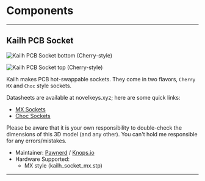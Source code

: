 # Components

---

## Kailh PCB Socket

![Kailh PCB Socket bottom (Cherry-style)](https://i.imgur.com/Pd1VoPb.png)

![Kailh PCB Socket top (Cherry-style)](https://i.imgur.com/yvTgS6g.png)

Kailh makes PCB hot-swappable sockets. They come in two flavors, `Cherry MX` and `Choc` style sockets.

Datasheets are available at novelkeys.xyz; here are some quick links:

* [MX Sockets](https://cdn.shopify.com/s/files/1/3099/8088/files/CPG151101S11_MX_Socket.pdf?4656976507916097806)
* [Choc Sockets](https://cdn.shopify.com/s/files/1/3099/8088/files/CPG135001S30_Choc_PCB_Socket.pdf?11560148761728190369)

Please be aware that it is your own responsibility to double-check the dimensions of this 3D model (and any other). You can't hold me responsible for any errors/mistakes.

* Maintainer: [Pawnerd](https://github.com/pawnerd) / [Knops.io](http://www.knops.io/)
* Hardware Supported:
  * MX style (kailh_socket_mx.stp)

---